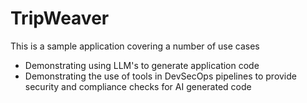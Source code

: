 # TripWeaver

This is a sample application covering a number of use cases

- Demonstrating using LLM's to generate application code
- Demonstrating the use of tools in DevSecOps pipelines to provide security and compliance checks for AI generated code

